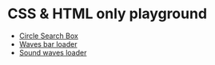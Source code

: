 # CSS & HTML only playground

* [Circle Search Box](https://github.com/darekpham/CSS-playground/tree/master/circle%20search%20box)
* [Waves bar loader](https://github.com/darekpham/CSS-playground/tree/master/waves%20bar%20loader)
* [Sound waves loader](https://github.com/darekpham/CSS-playground/tree/master/sound%20waves%20loader)
